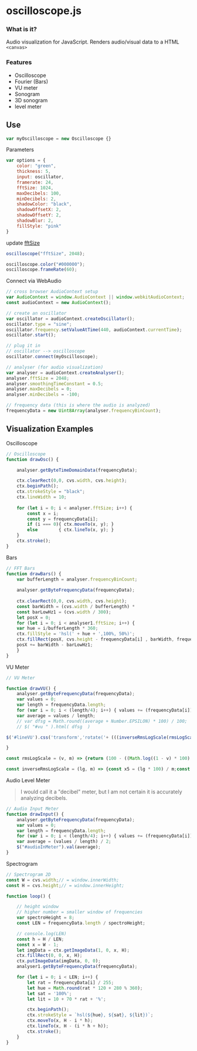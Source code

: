 # oscilloscope.js

### What is it?
Audio visualization for JavaScript.
Renders audio/visual data to a HTML `<canvas>`


### Features
- Oscilloscope
- Fourier  (Bars)
- VU meter
- Sonogram
- 3D sonogram
-  level meter


## Use

```javascript
var myOscilloscope = new Oscilloscope {}
```

Parameters
```javascript
var options = {
	color: "green",
	thickness: 5,
	input: oscillator,
	framerate: 24,
	fftSize: 1024,
	maxDecibels: 100,
	minDecibels: 2,
	shadowColor: "black",
	shadowOffsetX: 2,
	shadowOffsetY: 2,
	shadowBlur: 2,
	fillStyle: "pink"
}
```


update [fftSize](https://developer.mozilla.org/en-US/docs/Web/API/AnalyserNode/fftSize)
```javascript
oscilloscope("fftSize", 2048);

oscilloscope.color("#000000");
oscilloscope.frameRate(60);
```



Connect via WebAudio
```javascript
// cross browser AudioContext setup
var AudioContext = window.AudioContext || window.webkitAudioContext;
const audioContext = new AudioContext();

// create an oscillator
var oscillator = audioContext.createOscillator();
oscillator.type = "sine";
oscillator.frequency.setValueAtTime(440, audioContext.currentTime);
oscillator.start();

// plug it in
// oscillator --> oscilloscope
oscillator.connect(myOscilloscope);
```


```javascript
// analyser (for audio visualization)
var analyser = audioContext.createAnalyser();
analyser.fftSize = 2048;
analyser.smoothingTimeConstant = 0.5;
analyser.maxDecibels = 0;
analyser.minDecibels = -100;

// frequency data (this is where the audio is analyzed)
frequencyData = new Uint8Array(analyser.frequencyBinCount);
```


## Visualization Examples
Oscilloscope
```javascript
// Oscilloscope
function drawOsc() {

	analyser.getByteTimeDomainData(frequencyData);

	ctx.clearRect(0,0, cvs.width, cvs.height);
	ctx.beginPath();
	ctx.strokeStyle = "black";
	ctx.lineWidth = 10;
	
	for (let i = 0; i < analyser.fftSize; i++) {
		const x = i;
		const y = frequencyData[i];
		if (i === 0){ ctx.moveTo(x, y); } 
		else  		{ ctx.lineTo(x, y); }
	}
	ctx.stroke();
}
```


Bars

```javascript
// FFT Bars
function drawBars() {
	var bufferLength = analyser.frequencyBinCount;
	
	analyser.getByteFrequencyData(frequencyData);
	
	ctx.clearRect(0,0, cvs.width, cvs.height);
	const barWidth = (cvs.width / bufferLength) *  						15;
	const barLowHz1 = (cvs.width / 300);
	let posX = 0;
	for (let i = 0; i < analyser1.fftSize; i++) {
	var hue = i/bufferLength * 360;
	ctx.fillStyle = 'hsl(' + hue + ',100%, 50%)';
	ctx.fillRect(posX, cvs.height - frequencyData[i] , barWidth, frequencyData[i]);
	posX += barWidth - barLowHz1;
	}
}
```

VU Meter
```javascript
// VU Meter

function drawVU() {
	analyser.getByteFrequencyData(frequencyData);
	var values = 0;
	var length = frequencyData.length;
	for (var i = 0; i < (length/4); i++) { values += (frequencyData[i]); }
	var average = values / length;
	// var dfsg = Math.round((average + Number.EPSILON) * 100) / 100;
	// $( "#vu " ).html( dfsg  )

$('#lineVU').css('transform','rotate('+ (((inverseRmsLogScale(rmsLogScale(0.80, 1500), values) * 90) * -1) + 90) +'deg)');

}

const rmsLogScale = (v, m) => {return (100 - ((Math.log((1 - v) * 100) / 4.605170185988092) * 100)) / 100 * m;};

const inverseRmsLogScale = (lg, m) => {const x5 = (lg * 100) / m;const x4 = (100 - x5);const x3 = x4 / 100;const x2 = x3 * 4.605170185988092;const x1 = Math.exp(x2);return 1 - ((x1) / 100);};
```

Audio Level Meter
> I would call it a "decibel" meter, but I am not certain it is accurately analyzing decibels.
```javascript
// Audio Input Meter
function drawInput() {
	analyser.getByteFrequencyData(frequencyData);
	var values = 0;
	var length = frequencyData.length;
	for (var i = 0; i < (length/4); i++) { values += (frequencyData[i]); }
	var average = (values / length) / 2;
	$("#audioInMeter").val(average);
}
```


Spectrogram

```javascript
// Spectrogram 2D
const W = cvs.width;// = window.innerWidth;
const H = cvs.height;// = window.innerHeight;

function loop() {

	// height window
	// higher number = smaller window of frequencies
	var spectroHeight = 8; 
	const LEN = frequencyData.length / spectroHeight;

	// console.log(LEN)
	const h = H / LEN;
	const x = W - 1;
	let imgData = ctx.getImageData(1, 0, x, H);
	ctx.fillRect(0, 0, x, H);
	ctx.putImageData(imgData, 0, 0);
	analyser1.getByteFrequencyData(frequencyData);

	for (let i = 0; i < LEN; i++) {
		let rat = frequencyData[i] / 255;
		let hue = Math.round(rat * 120 + 280 % 360);
		let sat = '100%';
		let lit = 10 + 70 * rat + '%';

		ctx.beginPath();
		ctx.strokeStyle = `hsl(${hue}, ${sat}, ${lit})`;
		ctx.moveTo(x, H - i * h);
		ctx.lineTo(x, H - (i * h + h));
		ctx.stroke();
	}
}
```
